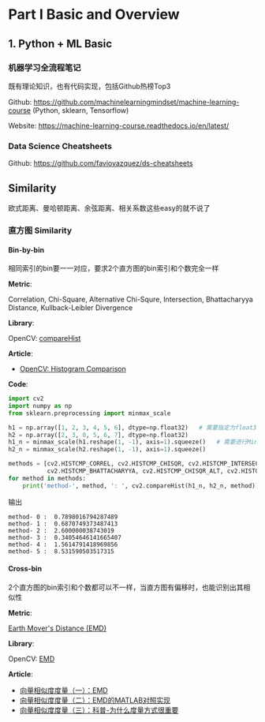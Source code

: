 

# Part I Basic and Overview

## 1. Python + ML Basic

### 机器学习全流程笔记

既有理论知识，也有代码实现，包括Github热榜Top3

Github: <https://github.com/machinelearningmindset/machine-learning-course> (Python, sklearn, Tensorflow)

Website: <https://machine-learning-course.readthedocs.io/en/latest/>

### Data Science Cheatsheets

Github: <https://github.com/faviovazquez/ds-cheatsheets>

## Similarity

欧式距离、曼哈顿距离、余弦距离、相关系数这些easy的就不说了

### 直方图 Similarity

#### Bin-by-bin

相同索引的bin要一一对应，要求2个直方图的bin索引和个数完全一样

**Metric**: 

Correlation, Chi-Square, Alternative Chi-Squre, Intersection, Bhattacharyya Distance, Kullback-Leibler Divergence

**Library**:

OpenCV: [compareHist](https://docs.opencv.org/3.0-beta/modules/imgproc/doc/histograms.html#comparehist)

**Article**:

- [OpenCV: Histogram Comparison](https://docs.opencv.org/3.0-beta/doc/tutorials/imgproc/histograms/histogram_comparison/histogram_comparison.html)

**Code**:

```python
import cv2
import numpy as np
from sklearn.preprocessing import minmax_scale

h1 = np.array([1, 2, 3, 4, 5, 6], dtype=np.float32)   # 需要指定为float32类型，否则报错
h2 = np.array([2, 3, 0, 5, 6, 7], dtype=np.float32)
h1_n = minmax_scale(h1.reshape(1, -1), axis=1).squeeze()   # 需要进行MinMax归一化 参考Article
h2_n = minmax_scale(h2.reshape(1, -1), axis=1).squeeze()

methods = [cv2.HISTCMP_CORREL, cv2.HISTCMP_CHISQR, cv2.HISTCMP_INTERSECT,
           cv2.HISTCMP_BHATTACHARYYA, cv2.HISTCMP_CHISQR_ALT, cv2.HISTCMP_KL_DIV]
for method in methods:
    print('method-', method, ': ', cv2.compareHist(h1_n, h2_n, method))
```
输出
```
method- 0 :  0.7898016794287489
method- 1 :  0.6870749373487413
method- 2 :  2.600000038743019
method- 3 :  0.34054646141665407
method- 4 :  1.5614791418969856
method- 5 :  8.531590503517315
```

#### Cross-bin

2个直方图的bin索引和个数都可以不一样，当直方图有偏移时，也能识别出其相似性

**Metric**: 

[Earth Mover's Distance (EMD)](https://en.wikipedia.org/wiki/Earth_mover%27s_distance)

**Library**:

OpenCV: [EMD](https://docs.opencv.org/3.0-beta/modules/imgproc/doc/histograms.html#emd)

**Article**:

- [向量相似度度量（一）：EMD](https://blog.csdn.net/wangdonggg/article/details/32329879)
- [向量相似度度量（二）：EMD的MATLAB对照实现](https://blog.csdn.net/wangdonggg/article/details/32691445)
- [向量相似度度量（三）：科普-为什么度量方式很重要](https://blog.csdn.net/wangdonggg/article/details/35280735)